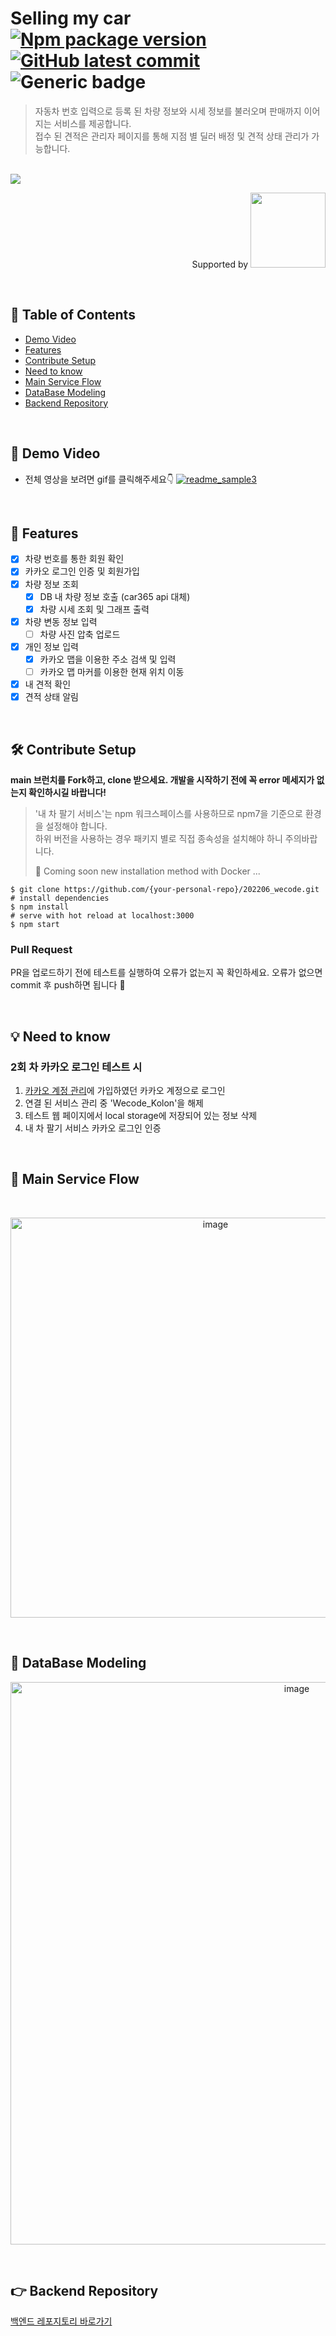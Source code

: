 # Selling my car [![Npm package version](https://img.shields.io/npm/v/eslint-config-prettier)](https://img.shields.io/npm/v/eslint-config-prettier) [![GitHub latest commit](https://img.shields.io/github/last-commit/kolonDT/202206_wecode)](https://img.shields.io/github/last-commit/kolonDT/202206_wecode/commit/) ![Generic badge](https://img.shields.io/badge/PRs-welcome-orange.svg)

> 자동차 번호 입력으로 등록 된 차량 정보와 시세 정보를 불러오며 판매까지 이어지는 서비스를 제공합니다. <br/>
> 접수 된 견적은 관리자 페이지를 통해 지점 별 딜러 배정 및 견적 상태 관리가 가능합니다.

<br/>
<a href="https://github.com/kolonDT/202206_wecode/graphs/contributors">
  <img src="https://contrib.rocks/image?repo=kolonDT/202206_wecode" />
</a>

<p align="right"> Supported by <a href="https://wecode.co.kr/"><img src="https://raw.githubusercontent.com/NexClipper/exporterhub.io/master/assets/wecode_logo.jpg" width= 120></a></p>

<br/>

## 📜 Table of Contents
* [Demo Video](https://github.com/kolonDT/202206_wecode#-demo-video)
* [Features](https://github.com/kolonDT/202206_wecode#-features)
* [Contribute Setup](https://github.com/kolonDT/202206_wecode#-contribute-Setup)
* [Need to know](https://github.com/kolonDT/202206_wecode#-need-to-know)
* [Main Service Flow](https://github.com/kolonDT/202206_wecode#-main-service-flow)
* [DataBase Modeling](https://github.com/kolonDT/202206_wecode#-database-modeling)
* [Backend Repository](https://github.com/kolonDT/202206_wecode_api)

<br/>

## 🎥 Demo Video

* 전체 영상을 보려면 gif를 클릭해주세요👇
  [![readme_sample3](https://user-images.githubusercontent.com/97112697/179683290-d65fb42d-3846-438b-9ba6-12df295fd973.gif)](https://youtu.be/)

<br/>

## 🔑 Features 
<!--lint disable no-undefined-references-->
* [x] 차량 번호를 통한 회원 확인
* [x] 카카오 로그인 인증 및 회원가입
* [x] 차량 정보 조회
  * [x] DB 내 차량 정보 호출 (car365 api 대체)
  * [x] 차량 시세 조회 및 그래프 출력
* [x] 차량 변동 정보 입력
  * [ ] 차량 사진 압축 업로드
* [x] 개인 정보 입력
  * [x] 카카오 맵을 이용한 주소 검색 및 입력
  * [ ] 카카오 맵 마커를 이용한 현재 위치 이동
* [x] 내 견적 확인
* [x] 견적 상태 알림

<br/>

## 🛠 Contribute Setup

**main 브런치를 Fork하고, clone 받으세요. 개발을 시작하기 전에 꼭 error 메세지가 없는지 확인하시길 바랍니다!**
> '내 차 팔기 서비스'는 npm 워크스페이스를 사용하므로 npm7을 기준으로 환경을 설정해야 합니다. <br/>
> 하위 버전을 사용하는 경우 패키지 별로 직접 종속성을 설치해야 하니 주의바랍니다.
> 
> 🐳 Coming soon new installation method with Docker ...

```
$ git clone https://github.com/{your-personal-repo}/202206_wecode.git
# install dependencies
$ npm install
# serve with hot reload at localhost:3000
$ npm start
```
### Pull Request
PR을 업로드하기 전에 테스트를 실행하여 오류가 없는지 꼭 확인하세요. 오류가 없으면 commit 후 push하면 됩니다 🥳

<br/>

## 💡 Need to know

### 2회 차 카카오 로그인 테스트 시
1. [카카오 계정 관리](https://accounts.kakao.com/weblogin/account/partner#pageConnectedOpenAppList)에 가입하였던 카카오 계정으로 로그인
2. 연결 된 서비스 관리 중 'Wecode_Kolon'을 해제
3. 테스트 웹 페이지에서 local storage에 저장되어 있는 정보 삭제
4. 내 차 팔기 서비스 카카오 로그인 인증

<br/>

## 🚙 Main Service Flow
<br/>
<p align="center"><img width="640" alt="image" src="https://user-images.githubusercontent.com/97112697/178914034-95d0754b-a354-4a43-bf43-bb4c81c13149.png"><p/>
<br/>


## 💾 DataBase Modeling
<p align="center">
<img width="900" alt="image" src="https://user-images.githubusercontent.com/21071903/171773721-b6c65832-322d-4090-8aae-7dbf142ff070.png">
</p>

<br/>

## 👉 Backend Repository
[백엔드 레포지토리 바로가기](https://github.com/kolonDT/202206_wecode_api)

<br/>

